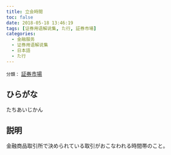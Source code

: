 ```yaml
---
title: 立会時間
toc: false
date: 2018-05-18 13:46:19
tags: [证券用语解说集, た行, 証券市場]
categories:
  - 金融服务
  - 证券用语解说集
  - 日本語
  - た行
---
```


`分類：` [証券市場](/tags/証券市場/)

## ひらがな

たちあいじかん

## 説明

金融商品取引所で決められている取引がおこなわれる時間帯のこと。
